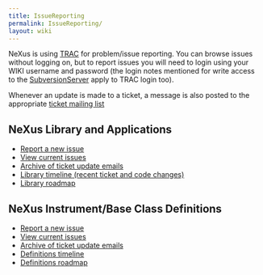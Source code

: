 ```yaml
---
title: IssueReporting
permalink: IssueReporting/
layout: wiki
---
```


NeXus is using [TRAC](http://trac.edgewall.org) for problem/issue
reporting. You can browse issues without logging on, but to report
issues you will need to login using your WIKI username and password (the
login notes mentioned for write access to the
[SubversionServer](SubversionServer "wikilink") apply to TRAC login
too).

Whenever an update is made to a ticket, a message is also posted to the
appropriate [ ticket mailing
list](Mailing_Lists#NeXus_Code_Tickets_Mailing_List "wikilink")

NeXus Library and Applications
------------------------------

-   [Report a new issue](http://trac.nexusformat.org/code)
-   [View current issues](http://trac.nexusformat.org/code/report/1)
-   [Archive of ticket update
    emails](http://lists.nexusformat.org/pipermail/nexus-code-tickets/)
-   [Library timeline (recent ticket and code
    changes)](http://trac.nexusformat.org/code/timeline)
-   [Library roadmap](http://trac.nexusformat.org/code/roadmap)

NeXus Instrument/Base Class Definitions
---------------------------------------

-   [Report a new issue](http://trac.nexusformat.org/definitions)
-   [View current
    issues](http://trac.nexusformat.org/definitions/report/1)
-   [Archive of ticket update
    emails](http://lists.nexusformat.org/pipermail/nexus-definitions-tickets/)
-   [Definitions
    timeline](http://trac.nexusformat.org/definitions/timeline)
-   [Definitions
    roadmap](http://trac.nexusformat.org/definitions/roadmap)

